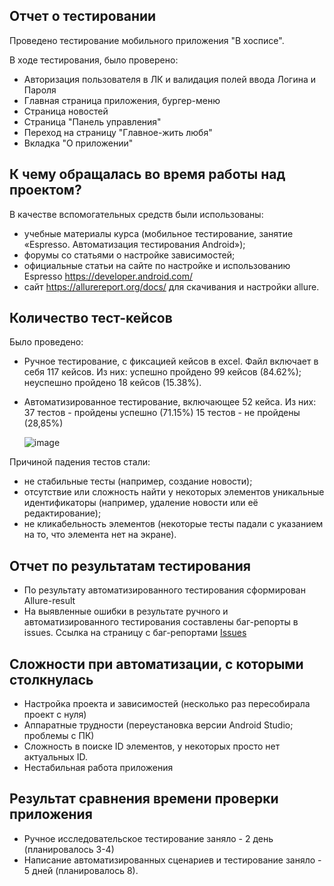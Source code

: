 ## Отчет о тестировании
Проведено тестирование мобильного приложения "В хосписе".

В ходе тестирования, было проверено:
- Авторизация пользователя в ЛК и валидация полей ввода Логина и Пароля
- Главная страница приложения, бургер-меню
- Страница новостей
- Страница "Панель управления"
- Переход на страницу "Главное-жить любя"
- Вкладка "О приложении"

## К чему обращалась во время работы над проектом?
В качестве вспомогательных средств были использованы:
 - учебные материалы курса (мобильное тестирование, занятие «Espresso. Автоматизация тестирования Android»);
 - форумы со статьями о настройке зависимостей;
 - официальные статьи на сайте по настройке и использованию Espresso <https://developer.android.com/>
 - сайт <https://allurereport.org/docs/> для скачивания и настройки allure.

## Количество тест-кейсов
Было проведено:

- Ручное тестирование, с фиксацией кейсов в excel. Файл включает в себя 117 кейсов. Из них:
успешно пройдено 99 кейсов (84.62%);
неуспешно пройдено 18 кейсов (15.38%).

- Автоматизированное тестирование, включающее 52 кейса. Из них:
 37 тестов - пройдены успешно (71.15%)
 15 тестов - не пройдены (28,85%)

   ![image](https://github.com/user-attachments/assets/6de257af-75cb-434c-8cf2-998bd4081817)


Причиной падения тестов стали:
 - не стабильные тесты (например, создание новости);
 - отсутствие или сложность найти у некоторых элементов уникальные идентификаторы (например, удаление новости или её редактирование);
 - не кликабельность элементов (некоторые тесты падали с указанием на то, что элемента нет на экране).

## Отчет по результатам тестирования
- По результату автоматизированного тестирования сформирован Allure-result
- На выявленные ошибки в результате ручного и автоматизированного тестирования составлены баг-репорты в issues. Ссылка на страницу с баг-репортами [Issues](https://github.com/EkaterinaPedan/QA_Diplom/issues)

## Сложности при автоматизации, с которыми столкнулась
- Настройка проекта и зависимостей (несколько раз пересобирала проект с нуля)
- Аппаратные трудности (переустановка версии Android Studio; проблемы с ПК)
- Сложность в поиске ID элементов, у некоторых просто нет актуальных ID.
- Нестабильная работа приложения

## Результат сравнения времени проверки приложения
- Ручное исследовательское тестирование заняло - 2 день (планировалось 3-4)
- Написание автоматизированных сценариев и тестирование заняло - 5 дней (планировалось 8).
